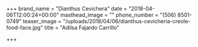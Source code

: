 +++
brand_name = "Dianthus Cevichera"
date = "2018-04-06T12:00:24+00:00"
masthead_image = ""
phone_number = "(506) 8501-0749"
teaser_image = "/uploads/2018/04/06/dianthus-cevicheria-creole-food-face.jpg"
title = "Adilsa Fajardo Carrillo"

+++
